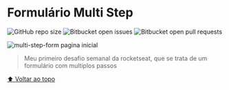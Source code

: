 # Formulário Multi Step

<!---Esses são exemplos. Veja https://shields.io para outras pessoas ou para personalizar este conjunto de escudos. Você pode querer incluir dependências, status do projeto e informações de licença aqui--->

![GitHub repo size](https://img.shields.io/github/repo-size/iuricode/README-template?style=for-the-badge)
![Bitbucket open issues](https://img.shields.io/bitbucket/issues/iuricode/README-template?style=for-the-badge)
![Bitbucket open pull requests](https://img.shields.io/bitbucket/pr-raw/iuricode/README-template?style=for-the-badge)

<img src="[https://media.graphassets.com/DjnuWw5sTxmGr4UCTbDZ](https://media.graphassets.com/bZ7rthR6S72hHWBzNMpw)" alt="multi-step-form pagina inicial">

> Meu primeiro desafio semanal da rocketseat, que se trata de um formulário com multiplos passos

[⬆ Voltar ao topo](#nome-do-projeto)<br>
